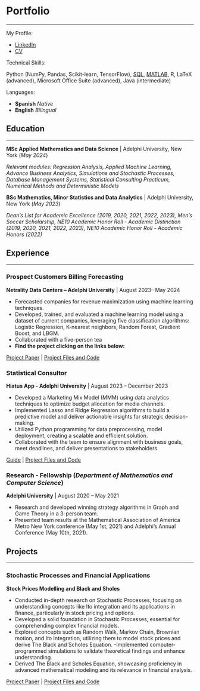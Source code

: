 # Portfolio
---


My Profile: 

- [LinkedIn](https://www.linkedin.com/in/danieldelasherasgarcia/)
- [CV](https://github.com/danihga/portfolio/blob/20f3f2031d54c2088b7dba0a1af30ce1f33d68f8/docs/Daniel%20de%20las%20Heras.pdf)


Technical Skills:

Python (NumPy, Pandas, Scikit-learn, TensorFlow), [SQL](https://github.com/danihga/portfolio/blob/70662d5f9ccd0a733a2e2a58af1134bc5ce68207/SQL/Sports_Store_Database_Project.pdf), [MATLAB](https://github.com/danihga/portfolio/tree/7aa24179de091c7d5b50aad336a669f7499f6199/MAT%20LAB), R, LaTeX (advanced), Microsoft Office Suite (advanced), Java (intermediate)


Languages:

- **Spanish** *Native*
- **English** *Bilingual*
  
## Education 
***
**MSc Applied Mathematics and Data Science** | Adelphi University, New York (_May 2024_)

*Relevant modules: Regression Analysis, Applied Machine Learning, Advance Business Analytics, Simulations and Stochastic Processes, Database Management Systems, Statistical Consulting Practicum, Numerical Methods and Deterministic Models*


**BSc Mathematics, Minor Statistics and Data Analytics** | Adelphi University, New York (_May 2023_)

*Dean’s List for Academic Excellence (2019, 2020, 2021, 2022, 2023), Men’s Soccer Scholarship, NE10 Academic Honor Roll -
Academic Distinction (2019, 2020, 2021, 2022, 2023), NE10 Academic Honor Roll - Academic Honors (2022)*

## Experience 
___

### Prospect Customers Billing Forecasting
**Netrality Data Centers – Adelphi University** | August 2023– May 2024

- Forecasted companies for revenue maximization using machine learning techniques.
- Developed, trained, and evaluated a machine learning model using a dataset of current companies, leveraging five classification
algorithms: Logistic Regression, K-nearest neighbors, Random Forest, Gradient Boost, and LBGM.
- Collaborated with a five-person tea
- **Find the project clicking on the links below:** 

[Project Paper](https://github.com/danihga/portfolio/blob/8c23a04c234420d0d733ea192c3c15f4300fde8e/Netrality/Project_Report.pdf)        |       [Project Files and Code](https://github.com/danihga/portfolio/tree/c1310e13be3891c02828cc1d63d6d37713832055/Netrality)

### Statistical Consultor
**Hiatus App - Adelphi University** | August 2023 – December 2023
- Developed a Marketing Mix Model (MMM) using data analytics techniques to optimize budget allocation for media channels.
- Implemented Lasso and Ridge Regression algorithms to build a predictive model and deliver actionable insights for strategic
decision-making.
- Utilized Python programming for data preprocessing, model deployment, creating a scalable and efficient solution.
- Collaborated with the team to ensure alignment with business goals, meet deadlines, and deliver presentations to stakeholders.

[Guide](https://github.com/danihga/portfolio/blob/6b85c563e37395a9d2ea09f332743f00cb1e777e/Hiatus/Guidebook.pdf)        |       [Project Files and Code](https://github.com/danihga/portfolio/tree/78206beb82fbbe267a3d2e92265c282f858cb3f4/Hiatus)

### Research - Fellowship (_Department of Mathematics and Computer Science_)
**Adelphi University** | August 2020 – May 2021
- Research and developed winning strategy algorithms in Graph and Game Theory in a 3-person team.
- Presented team results at the Mathematical Association of America Metro New York conference (May 1st, 2021)
and Adelphi’s Annual Conference (May 10th, 2021).

## Projects
___

### Stochastic Processes and Financial Applications
**Stock Prices Modelling and Black and Sholes**

- Conducted in-depth research on Stochastic Processes, focusing on understanding concepts like Ito integration and its applications in finance, particularly in stock pricing and options.
- Developed a solid foundation in Stochastic Processes, essential for comprehending complex financial models.
- Explored concepts such as Random Walk, Markov Chain, Brownian motion, and Ito Integration, utilizing them to model stock prices and derive The Black and Scholes Equation.
-Implemented computer-programmed simulations to validate theoretical findings and enhance understanding.
- Derived The Black and Scholes Equation, showcasing proficiency in advanced mathematical modeling and its relevance in financial analysis.

[Project Paper](https://github.com/danihga/portfolio/blob/8c23a04c234420d0d733ea192c3c15f4300fde8e/Netrality/Project_Report.pdf)        |       [Project Files and Code](https://github.com/danihga/portfolio/tree/7e7d2639a4ad13b6a57eab274ff090763203eeac/Black-Sholes%20Research%20Undergraduate%20Thesis)
